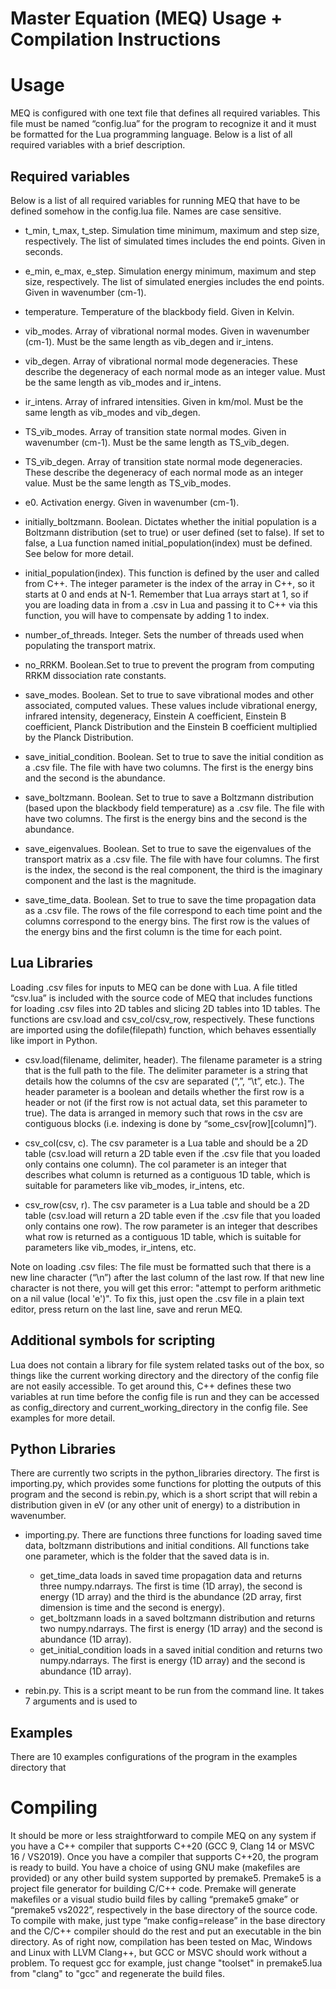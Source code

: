 # Master Equation (MEQ) Usage + Compilation Instructions

# Usage
MEQ is configured with one text file that defines all required variables. This file must be named “config.lua” for the program to recognize it and it must be formatted for the Lua programming language. Below is a list of all required variables with a brief description.

## Required variables
Below is a list of all required variables for running MEQ that have to be defined somehow in the config.lua file. Names are case sensitive.  

 - t_min, t_max, t_step. 
    Simulation time minimum, maximum and step size, respectively. The list of simulated times includes the end points. Given in seconds.

 - e_min, e_max, e_step. 
    Simulation energy minimum, maximum and step size, respectively. The list of simulated energies includes the end points. Given in wavenumber (cm-1).

 - temperature. 
    Temperature of the blackbody field. Given in Kelvin.

 - vib_modes. 
    Array of vibrational normal modes. Given in wavenumber (cm-1). Must be the same length as vib_degen and ir_intens.

 - vib_degen. 
    Array of vibrational normal mode degeneracies. These describe the degeneracy of each normal mode as an integer value. Must be the same length as vib_modes and ir_intens.

 - ir_intens. 
    Array of infrared intensities. Given in km/mol. Must be the same length as vib_modes and vib_degen.

 - TS_vib_modes. 
    Array of transition state normal modes. Given in wavenumber (cm-1). Must be the same length as TS_vib_degen.

 - TS_vib_degen. 
    Array of transition state normal mode degeneracies. These describe the degeneracy of each normal mode as an integer value. Must be the same length as TS_vib_modes.

 - e0. 
    Activation energy. Given in wavenumber (cm-1).

 - initially_boltzmann. 
    Boolean. Dictates whether the initial population is a Boltzmann distribution (set to true) or user defined (set to false). If set to false, a Lua function named initial_population(index) must be defined. See below for more detail. 

 - initial_population(index). 
    This function is defined by the user and called from C++. The integer parameter is the index of the array in C++, so it starts at 0 and ends at N-1. Remember that Lua arrays start at 1, so if you are loading data in from a .csv in Lua and passing it to C++ via this function, you will have to compensate by adding 1 to index. 

 - number_of_threads. 
    Integer. Sets the number of threads used when populating the transport matrix.

 - no_RRKM. 
    Boolean.Set to true to prevent the program from computing RRKM dissociation rate constants.

 - save_modes. 
    Boolean. Set to true to save vibrational modes and other associated, computed values. These values include vibrational energy, infrared intensity, degeneracy, Einstein A coefficient, Einstein B coefficient, Planck Distribution and the Einstein B coefficient multiplied by the Planck Distribution. 

 - save_initial_condition. 
    Boolean. Set to true to save the initial condition as a .csv file. The file with have two columns. The first is the energy bins and the second is the abundance.

 - save_boltzmann. 
    Boolean. Set to true to save a Boltzmann distribution (based upon the blackbody field temperature) as a .csv file. The file with have two columns. The first is the energy bins and the second is the abundance.

 - save_eigenvalues. 
    Boolean. Set to true to save the eigenvalues of the transport matrix as a .csv file. The file with have four columns. The first is the index, the second is the real component, the third is the imaginary component and the last is the magnitude. 

 - save_time_data. 
    Boolean. Set to true to save the time propagation data as a .csv file. The rows of the file correspond to each time point and the columns correspond to the energy bins. The first row is the values of the energy bins and the first column is the time for each point. 

## Lua Libraries
Loading .csv files for inputs to MEQ can be done with Lua. A file titled “csv.lua” is included with the source code of MEQ that includes functions for loading .csv files into 2D tables and slicing 2D tables into 1D tables. The functions are csv.load and csv_col/csv_row, respectively. These functions are imported using the dofile(filepath) function, which behaves essentially like import in Python.

 - csv.load(filename, delimiter, header). The filename parameter is a string that is the full path to the file. The delimiter parameter is a string that details how the columns of the csv are separated (“,”, “\t”, etc.). The header parameter is a boolean and details whether the first row is a header or not (if the first row is not actual data, set this parameter to true). The data is arranged in memory such that rows in the csv are contiguous blocks (i.e. indexing is done by “some_csv[row][column]”).

 - csv_col(csv, c). The csv parameter is a Lua table and should be a 2D table (csv.load will return a 2D table even if the .csv file that you loaded only contains one column). The col parameter is an integer that describes what column is returned as a contiguous 1D table, which is suitable for parameters like vib_modes, ir_intens, etc.

 - csv_row(csv, r). The csv parameter is a Lua table and should be a 2D table (csv.load will return a 2D table even if the .csv file that you loaded only contains one row). The row parameter is an integer that describes what row is returned as a contiguous 1D table, which is suitable for parameters like vib_modes, ir_intens, etc.

Note on loading .csv files: The file must be formatted such that there is a new line character (“\n”) after the last column of the last row. If that new line character is not there, you will get this error: "attempt to perform arithmetic on a nil value (local 'e')". To fix this, just open the .csv file in a plain text editor, press return on the last line, save and rerun MEQ.

## Additional symbols for scripting
Lua does not contain a library for file system related tasks out of the box, so things like the current working directory and the directory of the config file are not easily accessible. To get around this, C++ defines these two variables at run time before the config file is run and they can be accessed as config_directory and current_working_directory in the config file. See examples for more detail.

## Python Libraries

There are currently two scripts in the python_libraries directory. The first is importing.py, which provides some functions for plotting the outputs of this program and the second is rebin.py, which is a short script that will rebin a distribution given in eV (or any other unit of energy) to a distribution in wavenumber.

 - importing.py. There are functions three functions for loading saved time data, boltzmann distributions and initial conditions. All functions take one parameter, which is the folder that the saved data is in.
    - get_time_data loads in saved time propagation data and returns three numpy.ndarrays. The first is time (1D array), the second is energy (1D array) and the third is the abundance (2D array, first dimension is time and the second is energy).
    - get_boltzmann loads in a saved boltzmann distribution and returns two numpy.ndarrays. The first is energy (1D array) and the second is abundance (1D array).
    - get_initial_condition loads in a saved initial condition and returns two numpy.ndarrays. The first is energy (1D array) and the second is abundance (1D array).

 - rebin.py. This is a script meant to be run from the command line. It takes 7 arguments and is used to  

## Examples

There are 10 examples configurations of the program in the examples directory that   


# Compiling
It should be more or less straightforward to compile MEQ on any system if you have a C++ compiler that supports C++20 (GCC 9, Clang 14 or MSVC 16 / VS2019). Once you have a compiler that supports C++20, the program is ready to build. You have a choice of using GNU make (makefiles are provided) or any other build system supported by premake5. Premake5 is a project file generator for building C/C++ code. Premake will generate makefiles or a visual studio build files by calling “premake5 gmake” or “premake5 vs2022”, respectively in the base directory of the source code. To compile with make, just type “make config=release” in the base directory and the C/C++ compiler should do the rest and put an executable in the bin directory. As of right now, compilation has been tested on Mac, Windows and Linux with LLVM Clang++, but GCC or MSVC should work without a problem. To request gcc for example, just change "toolset" in premake5.lua from "clang" to "gcc" and regenerate the build files.




